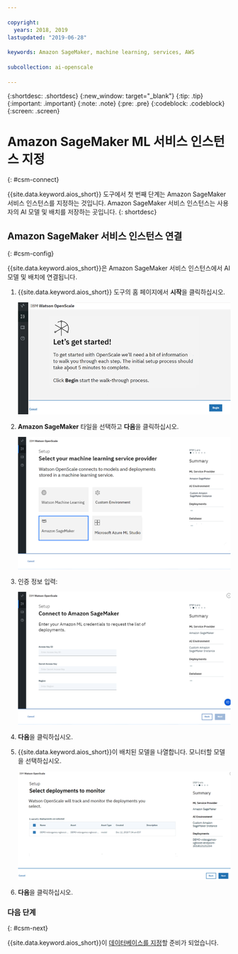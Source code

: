 ```yaml
---

copyright:
  years: 2018, 2019
lastupdated: "2019-06-28"

keywords: Amazon SageMaker, machine learning, services, AWS

subcollection: ai-openscale

---
```


{:shortdesc: .shortdesc}
{:new_window: target="_blank"}
{:tip: .tip}
{:important: .important}
{:note: .note}
{:pre: .pre}
{:codeblock: .codeblock}
{:screen: .screen}

# Amazon SageMaker ML 서비스 인스턴스 지정
{: #csm-connect}

{{site.data.keyword.aios_short}} 도구에서 첫 번째 단계는 Amazon SageMaker 서비스 인스턴스를 지정하는 것입니다. Amazon SageMaker 서비스 인스턴스는 사용자의 AI 모델 및 배치를 저장하는 곳입니다.
{: shortdesc}

## Amazon SageMaker 서비스 인스턴스 연결
{: #csm-config}

{{site.data.keyword.aios_short}}은 Amazon SageMaker 서비스 인스턴스에서 AI 모델 및 배치에 연결됩니다.

1.  {{site.data.keyword.aios_short}} 도구의 홈 페이지에서 **시작**을 클릭하십시오.

    ![홈 페이지](images/gs-config-start.png)

1.  **Amazon SageMaker** 타일을 선택하고 **다음**을 클릭하십시오.

    ![Amazon SageMaker 서비스 선택](images/connect-sage.png)

1.  인증 정보 입력:

    ![Amazon SageMaker 서비스 인증 정보 입력](images/connect-sage-cred.png)

1.  **다음**을 클릭하십시오.

1.  {{site.data.keyword.aios_short}}이 배치된 모델을 나열합니다. 모니터할 모델을 선택하십시오.

    ![Amazon SageMaker 배치 모델 선택](images/connect-sage-deploys.png)

1.  **다음**을 클릭하십시오.

### 다음 단계
{: #csm-next}

{{site.data.keyword.aios_short}}이 [데이터베이스를 지정](/docs/services/ai-openscale?topic=ai-openscale-connect-db)할 준비가 되었습니다.
